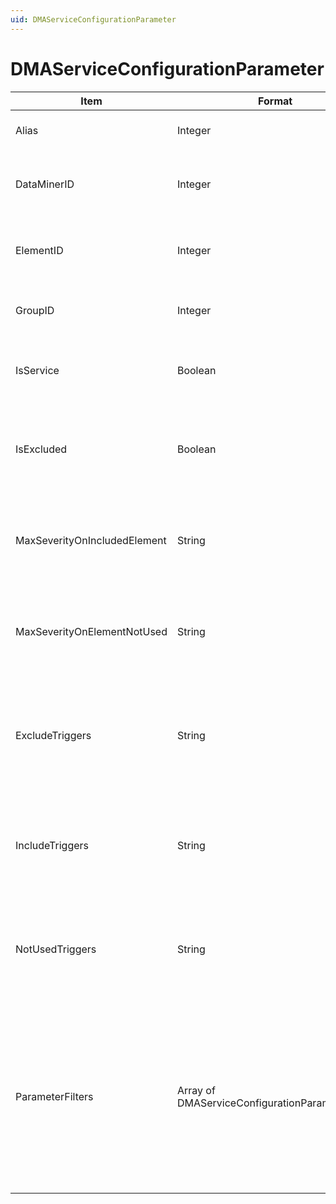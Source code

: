 ```yaml
---
uid: DMAServiceConfigurationParameter
---
```


# DMAServiceConfigurationParameter

| Item | Format | Description |
|--|--|--|
| Alias       | Integer | The alias of the service child item. |
| DataMinerID | Integer | The DataMiner Agent ID of the service child item. |
| ElementID   | Integer | The element ID of the service child item. |
| GroupID     | Integer | The group ID of the service child item. |
| IsService   | Boolean | Indicates whether the service child item is a service. |
| IsExcluded  | Boolean | Indicates whether the child item is always included in the service or not. |
| MaxSeverityOnIncludedElement | String | The maximum severity that an included element can have. |
| MaxSeverityOnElementNotUsed  | String | The maximum severity that a “not used” element can have. |
| ExcludeTriggers  | String | The triggers that determine whether the child item is excluded from the service. |
| IncludeTriggers  | String | The triggers that determine whether the child item is included in the service. |
| NotUsedTriggers  | String | The triggers that determine whether the child item is considered in use. |
| ParameterFilters | Array of DMAServiceConfigurationParameterFilter | If not all parameters of a child element are included in the service, this array indicates the filters that determine which parameters are included. |
